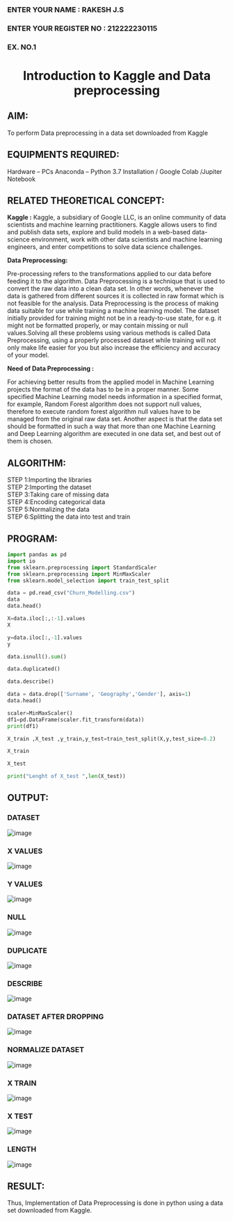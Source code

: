 ### ENTER YOUR NAME : RAKESH J.S
### ENTER YOUR REGISTER NO : 212222230115
### EX. NO.1
<H1 ALIGN =CENTER> Introduction to Kaggle and Data preprocessing</H1>

## AIM:

To perform Data preprocessing in a data set downloaded from Kaggle

## EQUIPMENTS REQUIRED:
Hardware – PCs
Anaconda – Python 3.7 Installation / Google Colab /Jupiter Notebook

## RELATED THEORETICAL CONCEPT:

**Kaggle :**
Kaggle, a subsidiary of Google LLC, is an online community of data scientists and machine learning practitioners. Kaggle allows users to find and publish data sets, explore and build models in a web-based data-science environment, work with other data scientists and machine learning engineers, and enter competitions to solve data science challenges.

**Data Preprocessing:**

Pre-processing refers to the transformations applied to our data before feeding it to the algorithm. Data Preprocessing is a technique that is used to convert the raw data into a clean data set. In other words, whenever the data is gathered from different sources it is collected in raw format which is not feasible for the analysis.
Data Preprocessing is the process of making data suitable for use while training a machine learning model. The dataset initially provided for training might not be in a ready-to-use state, for e.g. it might not be formatted properly, or may contain missing or null values.Solving all these problems using various methods is called Data Preprocessing, using a properly processed dataset while training will not only make life easier for you but also increase the efficiency and accuracy of your model.

**Need of Data Preprocessing :**

For achieving better results from the applied model in Machine Learning projects the format of the data has to be in a proper manner. Some specified Machine Learning model needs information in a specified format, for example, Random Forest algorithm does not support null values, therefore to execute random forest algorithm null values have to be managed from the original raw data set.
Another aspect is that the data set should be formatted in such a way that more than one Machine Learning and Deep Learning algorithm are executed in one data set, and best out of them is chosen.


## ALGORITHM:
STEP 1:Importing the libraries<BR>
STEP 2:Importing the dataset<BR>
STEP 3:Taking care of missing data<BR>
STEP 4:Encoding categorical data<BR>
STEP 5:Normalizing the data<BR>
STEP 6:Splitting the data into test and train<BR>

##  PROGRAM:
``` PYTHON
import pandas as pd
import io
from sklearn.preprocessing import StandardScaler
from sklearn.preprocessing import MinMaxScaler
from sklearn.model_selection import train_test_split

data = pd.read_csv("Churn_Modelling.csv")
data
data.head()

X=data.iloc[:,:-1].values
X

y=data.iloc[:,-1].values
y

data.isnull().sum()

data.duplicated()

data.describe()

data = data.drop(['Surname', 'Geography','Gender'], axis=1)
data.head()

scaler=MinMaxScaler()
df1=pd.DataFrame(scaler.fit_transform(data))
print(df1)

X_train ,X_test ,y_train,y_test=train_test_split(X,y,test_size=0.2)

X_train

X_test

print("Lenght of X_test ",len(X_test))


```


## OUTPUT:
### DATASET
![image](https://github.com/MukeshVelmurugan/Ex-1-NN/assets/118707363/fb93df05-0d85-46cd-8b72-f1b5dbb2f45e)
### X VALUES
![image](https://github.com/MukeshVelmurugan/Ex-1-NN/assets/118707363/6f82f7d9-a77a-4b07-b1c1-9e00adeff7ee)
### Y VALUES
![image](https://github.com/MukeshVelmurugan/Ex-1-NN/assets/118707363/3401a399-4672-416c-9735-0762b076671e)
### NULL
![image](https://github.com/MukeshVelmurugan/Ex-1-NN/assets/118707363/d91cc7c2-d007-4015-b247-fb31ac81acf4)
### DUPLICATE
![image](https://github.com/MukeshVelmurugan/Ex-1-NN/assets/118707363/a4ee7771-e2c4-4c37-89b3-975b225f734c)
### DESCRIBE
![image](https://github.com/MukeshVelmurugan/Ex-1-NN/assets/118707363/27bb11f8-6d9f-4f46-9ee4-4b3a4ab026d1)
### DATASET AFTER DROPPING
![image](https://github.com/MukeshVelmurugan/Ex-1-NN/assets/118707363/f224cb6d-38d7-43a1-9fbf-41f927583e23)
### NORMALIZE DATASET
![image](https://github.com/MukeshVelmurugan/Ex-1-NN/assets/118707363/ed14c22a-b340-481d-8f96-240e0e18c8e7)
### X TRAIN
![image](https://github.com/MukeshVelmurugan/Ex-1-NN/assets/118707363/69fa3229-5788-4c90-86e8-9614d6b00aaa)
### X TEST
![image](https://github.com/MukeshVelmurugan/Ex-1-NN/assets/118707363/6dbf4cca-969f-419d-82d4-f95c91a9e18d)
### LENGTH
![image](https://github.com/MukeshVelmurugan/Ex-1-NN/assets/118707363/63aa77f8-f224-4657-8f1c-a79496aa59bc)



## RESULT:
Thus, Implementation of Data Preprocessing is done in python  using a data set downloaded from Kaggle.
